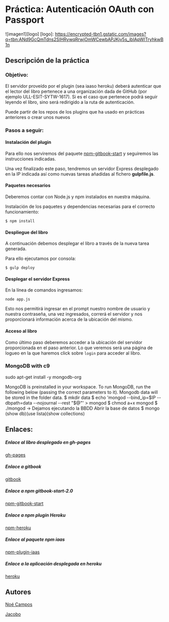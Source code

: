 # Práctica: Autenticación OAuth con Passport


![imagen1][logo]
[logo]: https://encrypted-tbn1.gstatic.com/images?q=tbn:ANd9GcQmTdns2SIHRywqRrwjOmWCewbAPJKjv5s_iblApWlTryhkwB1n


## Descripción de la práctica

### Objetivo:
El servidor proveído por el plugin (sea iaaso heroku) deberá autenticar que el lector del libro pertenece a una organización dada de GitHub (por ejemplo ULL-ESIT-SYTW-1617). Si es el caso que pertenece podrá seguir leyendo el libro, sino será redirigido a la ruta de autenticación.

Puede partir de los repos de los plugins que ha usado en prácticas anteriores o crear unos nuevos


### Pasos a seguir:

#### Instalación del plugin
Para ello nos serviremos del paquete [npm-gitbook-start](https://www.npmjs.com/package/gitbook-start-team-noejaco2017-2.0) y seguiremos las instrucciones indicadas.

Una vez finalizado este paso, tendremos un servidor Express desplegado en la IP indicada así como nuevas tareas añadidas al fichero __gulpfile.js__.
#### Paquetes necesarios
Deberemos contar con Node.js y npm instalados en nuestra máquina.

Instalación de los paquetes y dependencias necesarias para el correcto funcionamiento:
~~~
$ npm install
~~~

#### Despliegue del libro
A continuación debemos desplegar el libro a través de la nueva tarea generada.

Para ello ejecutamos por consola:
~~~
$ gulp deploy
~~~


#### Desplegar el servidor Express
En la línea de comandos ingresamos:
~~~
node app.js
~~~
Esto nos permitirá ingresar en el prompt nuestro nombre de usuario y nuestra contraseña, una vez ingresados, correrá el servidor y nos proporcionará información acerca de la ubicación del mismo.
#### Acceso al libro
Como último paso deberemos acceder a la ubicación del servidor proporcionada en el paso anterior.
Lo que veremos será una página de logueo en la que haremos click sobre `login` para acceder al libro.



### MongoDB with c9

sudo apt-get install -y mongodb-org

MongoDB is preinstalled in your workspace. To run MongoDB, run the following below (passing the correct parameters to it). Mongodb data will be stored in the folder data.
$ mkdir data
$ echo 'mongod --bind_ip=$IP --dbpath=data --nojournal --rest "$@"' > mongod
$ chmod a+x mongod
$ ./mongod -> Dejamos ejecutando la BBDD
Abrir la base de datos
$ mongo (show db)(use lista)(show collections)






## Enlaces:
##### Enlace al libro desplegado en gh-pages
[gh-pages](https://ull-esit-sytw-1617.github.io/tareas-iniciales-noejaco2017/)

##### Enlace a gitbook
[gitbook](https://alu0100836059.gitbooks.io/apuntes_sytw_16_17/content/)

##### Enlace a npm gitbook-start-2.0
[npm-gitbook-start](https://www.npmjs.com/package/gitbook-start-team-noejaco2017-2.0)

##### Enlace a npm plugin Heroku
[npm-heroku](https://www.npmjs.com/package/gitbook-start-plugin-heroku-noejaco2017)

##### Enlace al paquete npm iaas
[npm-plugin-iaas](https://www.npmjs.com/package/gitbook-start-plugin-iaas-ull-es-noejaco2017)

##### Enlace a la aplicación desplegada en heroku
[heroku](https://herokuiaass.herokuapp.com/)



## Autores
[Noé Campos](http://dsi1516.github.io/Practica1/)

[Jacobo](https://ull-esit-sytw-1617.github.io/tareas-iniciales-noejaco2017/)
